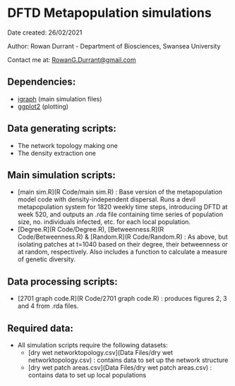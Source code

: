 # DFTD Metapopulation simulations

Date created: 26/02/2021

Author: Rowan Durrant - Department of Biosciences, Swansea University 

Contact me at: RowanG.Durrant@gmail.com


## Dependencies: 
- [igraph](https://igraph.org/r/) (main simulation files)
- [ggplot2](https://ggplot2.tidyverse.org/) (plotting)


## Data generating scripts:
- The network topology making one
- The density extraction one


## Main simulation scripts:
- [main sim.R](R Code/main sim.R) : Base version of the metapopulation model code with density-independent dispersal. Runs a devil metapopulation system for 1820 weekly time steps, introducing DFTD at week 520, and outputs an .rda file containing time series of population size, no. individuals infected, etc. for each local population.
- [Degree.R](R Code/Degree.R), [Betweenness.R](R Code/Betweenness.R) & [Random.R](R Code/Random.R) : As above, but isolating patches at t=1040 based on their degree, their betweenness or at random, respectively. Also includes a function to calculate a measure of genetic diversity. 


## Data processing scripts:
- [2701 graph code.R](R Code/2701 graph code.R) : produces figures 2, 3 and 4 from .rda files.


## Required data:
- All simulation scripts require the following datasets:
  - [dry wet networktopology.csv](Data Files/dry wet networktopology.csv) : contains data to set up the network structure
  - [dry wet patch areas.csv](Data Files/dry wet patch areas.csv) : contains data to set up local populations 
